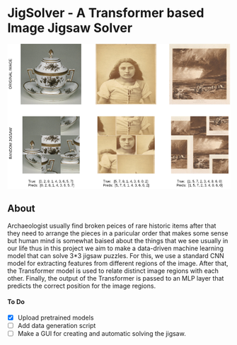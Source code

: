 # JigSolver - A Transformer based Image Jigsaw Solver
![sample](jigsaw_sample.png "Sample of Model Predictions")


## About
Archaeologist usually find broken peices of rare historic items after that they need to arrange the pieces in a paricular order that makes some sense but human mind is somewhat baised about the things that we see usually in our life thus in this project we aim to make a data-driven machine learning model that can solve 3\*3 jigsaw puzzles. For this, we use a standard CNN model for extracting features from different regions of the image. After that, the Transformer model is used to relate distinct image regions with each other. Finally, the output of the Transformer is passed to an MLP layer that predicts the correct position for the image regions. 

 
#### To Do 
- [x] Upload pretrained models
- [ ] Add data generation script
- [ ] Make a GUI for creating and automatic solving the  jigsaw. 
